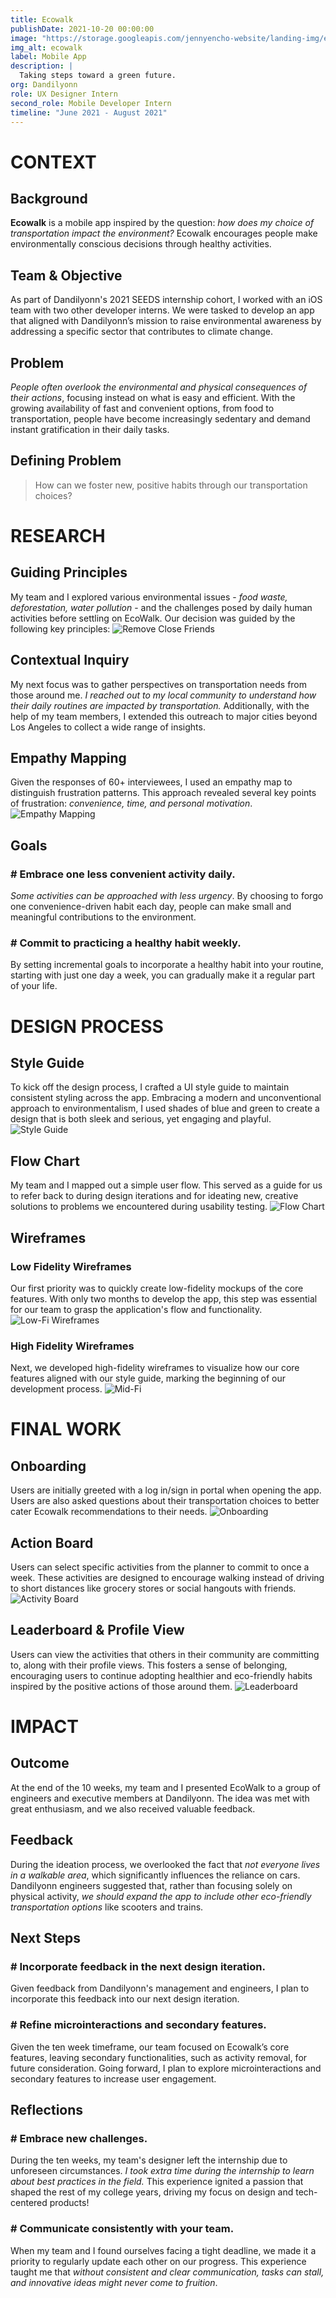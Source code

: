 ```yaml
---
title: Ecowalk
publishDate: 2021-10-20 00:00:00
image: "https://storage.googleapis.com/jennyencho-website/landing-img/ecowalk_landing.png"
img_alt: ecowalk
label: Mobile App
description: |
  Taking steps toward a green future.
org: Dandilyonn
role: UX Designer Intern
second_role: Mobile Developer Intern
timeline: "June 2021 - August 2021"
---
```


# CONTEXT

## Background

**Ecowalk** is a mobile app inspired by the question: _how does my choice of transportation impact the environment?_ Ecowalk encourages people make environmentally conscious decisions through healthy activities.

## Team & Objective

As part of Dandilyonn's 2021 SEEDS internship cohort, I worked with an iOS team with two other developer interns. We were tasked to develop an app that aligned with Dandilyonn’s mission to raise environmental awareness by addressing a specific sector that contributes to climate change.

## Problem

_People often overlook the environmental and physical consequences of their actions_, focusing instead on what is easy and efficient. With the growing availability of fast and convenient options, from food to transportation, people have become increasingly sedentary and demand instant gratification in their daily tasks.

## Defining Problem

> How can we foster new, positive habits through our transportation choices?

# RESEARCH

## Guiding Principles

My team and I explored various environmental issues - _food waste, deforestation, water pollution_ - and the challenges posed by daily human activities before settling on EcoWalk. Our decision was guided by the following key principles:
![Remove Close Friends](https://storage.googleapis.com/jennyencho-website/ecowalk-img/ecowalk-guiding-principles.png)

## Contextual Inquiry

My next focus was to gather perspectives on transportation needs from those around me. _I reached out to my local community to understand how their daily routines are impacted by transportation._ Additionally, with the help of my team members, I extended this outreach to major cities beyond Los Angeles to collect a wide range of insights.

## Empathy Mapping

Given the responses of 60+ interviewees, I used an empathy map to distinguish frustration patterns. This approach revealed several key points of frustration: _convenience, time, and personal motivation_.
![Empathy Mapping](https://storage.googleapis.com/jennyencho-website/ecowalk-img/ecowalk-empathy-map.png)

## Goals

### # Embrace one less convenient activity daily.

_Some activities can be approached with less urgency_. By choosing to forgo one convenience-driven habit each day, people can make small and meaningful contributions to the environment.

### # Commit to practicing a healthy habit weekly.

By setting incremental goals to incorporate a healthy habit into your routine, starting with just one day a week, you can gradually make it a regular part of your life.

# DESIGN PROCESS

## Style Guide

To kick off the design process, I crafted a UI style guide to maintain consistent styling across the app. Embracing a modern and unconventional approach to environmentalism, I used shades of blue and green to create a design that is both sleek and serious, yet engaging and playful.
![Style Guide](https://storage.googleapis.com/jennyencho-website/ecowalk-img/ecowalk-style-guide.png)

## Flow Chart

My team and I mapped out a simple user flow. This served as a guide for us to refer back to during design iterations and for ideating new, creative solutions to problems we encountered during usability testing.
![Flow Chart](https://storage.googleapis.com/jennyencho-website/ecowalk-img/ecowalk-flow-chart.png)

## Wireframes

### Low Fidelity Wireframes

Our first priority was to quickly create low-fidelity mockups of the core features. With only two months to develop the app, this step was essential for our team to grasp the application's flow and functionality.
![Low-Fi Wireframes](https://storage.googleapis.com/jennyencho-website/ecowalk-img/ecowalk-lofi.png)

### High Fidelity Wireframes

Next, we developed high-fidelity wireframes to visualize how our core features aligned with our style guide, marking the beginning of our development process.
![Mid-Fi](https://storage.googleapis.com/jennyencho-website/ecowalk-img/ecowalk-hifi.png)

# FINAL WORK

## Onboarding

Users are initially greeted with a log in/sign in portal when opening the app. Users are also asked questions about their transportation choices to better cater Ecowalk recommendations to their needs.
![Onboarding](https://storage.googleapis.com/jennyencho-website/ecowalk-img/ecowalk-onboarding.png)

## Action Board

Users can select specific activities from the planner to commit to once a week. These activities are designed to encourage walking instead of driving to short distances like grocery stores or social hangouts with friends.
![Activity Board](https://storage.googleapis.com/jennyencho-website/ecowalk-img/ecowalk-activity-board.png)

## Leaderboard & Profile View

Users can view the activities that others in their community are committing to, along with their profile views. This fosters a sense of belonging, encouraging users to continue adopting healthier and eco-friendly habits inspired by the positive actions of those around them.
![Leaderboard](https://storage.googleapis.com/jennyencho-website/ecowalk-img/ecowalk-leaderboard.png)

# IMPACT

## Outcome

At the end of the 10 weeks, my team and I presented EcoWalk to a group of engineers and executive members at Dandilyonn. The idea was met with great enthusiasm, and we also received valuable feedback.

## Feedback

During the ideation process, we overlooked the fact that _not everyone lives in a walkable area_, which significantly influences the reliance on cars. Dandilyonn engineers suggested that, rather than focusing solely on physical activity, _we should expand the app to include other eco-friendly transportation options_ like scooters and trains.

## Next Steps

### # Incorporate feedback in the next design iteration.

Given feedback from Dandilyonn's management and engineers, I plan to incorporate this feedback into our next design iteration.

### # Refine microinteractions and secondary features.

Given the ten week timeframe, our team focused on Ecowalk’s core features, leaving secondary functionalities, such as activity removal, for future consideration. Going forward, I plan to explore microinteractions and secondary features to increase user engagement.

## Reflections

### # Embrace new challenges.

During the ten weeks, my team's designer left the internship due to unforeseen circumstances. _I took extra time during the internship to learn about best practices in the field._ This experience ignited a passion that shaped the rest of my college years, driving my focus on design and tech-centered products!

### # Communicate consistently with your team.

When my team and I found ourselves facing a tight deadline, we made it a priority to regularly update each other on our progress. This experience taught me that _without consistent and clear communication, tasks can stall, and innovative ideas might never come to fruition_.

